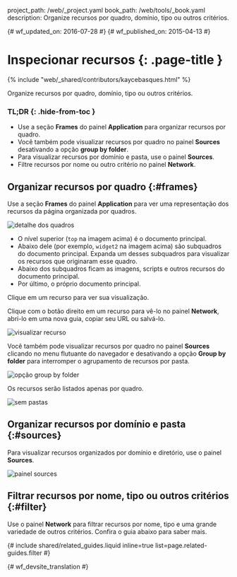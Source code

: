project_path: /web/_project.yaml
book_path: /web/tools/_book.yaml
description: Organize recursos por quadro, domínio, tipo ou outros critérios.

{# wf_updated_on: 2016-07-28 #}
{# wf_published_on: 2015-04-13 #}

# Inspecionar recursos {: .page-title }

{% include "web/_shared/contributors/kaycebasques.html" %}

Organize recursos por quadro, domínio, tipo ou outros
critérios.


### TL;DR {: .hide-from-toc }
- Use a seção <strong>Frames</strong> do painel <strong>Application</strong> para organizar recursos por quadro.
- Você também pode visualizar recursos por quadro no painel <strong>Sources</strong> desativando a opção <strong>group by folder</strong>.
- Para visualizar recursos por domínio e pasta, use o painel <strong>Sources</strong>.
- Filtre recursos por nome ou outro critério no painel <strong>Network</strong>.


## Organizar recursos por quadro {:#frames}

Use a seção **Frames** do painel **Application** para ver uma representação dos recursos da página
organizada por quadros.

![detalhe dos quadros][frames]

* O nível superior (`top` na imagem acima) é o documento principal.
* Abaixo dele (por exemplo, `widget2` na imagem acima) são subquadros do
  documento principal. Expanda um desses subquadros para visualizar os recursos
  que originaram esse quadro.
* Abaixo dos subquadros ficam as imagens, scripts e outros recursos do
  documento principal.
* Por último, o próprio documento principal.

Clique em um recurso para ver sua visualização.

Clique com o botão direito em um recurso para vê-lo no painel **Network**, abri-lo em uma
nova guia, copiar seu URL ou salvá-lo.

![visualizar recurso][resource]

Você também pode visualizar recursos por quadro no painel **Sources** clicando
no menu flutuante do navegador e desativando a opção **Group by folder**
para interromper o agrupamento de recursos por pasta.

![opção group by folder](imgs/group-by-folder.png)

Os recursos serão listados apenas por quadro.

![sem pastas](imgs/no-folders.png)

[frames-pane]: /web/tools/chrome-devtools/manage-data/imgs/frames-pane.png
[frames]: /web/tools/chrome-devtools/manage-data/imgs/frames.png
[resource]: /web/tools/chrome-devtools/manage-data/imgs/resource.png

## Organizar recursos por domínio e pasta {:#sources}

Para visualizar recursos organizados por domínio e diretório, use o painel
**Sources**.

![painel sources](imgs/sources.png)

## Filtrar recursos por nome, tipo ou outros critérios {:#filter}

Use o painel **Network** para filtrar recursos por nome, tipo e uma grande variedade
de outros critérios. Confira o guia abaixo para saber mais.

{# include shared/related_guides.liquid inline=true list=page.related-guides.filter #}


{# wf_devsite_translation #}
